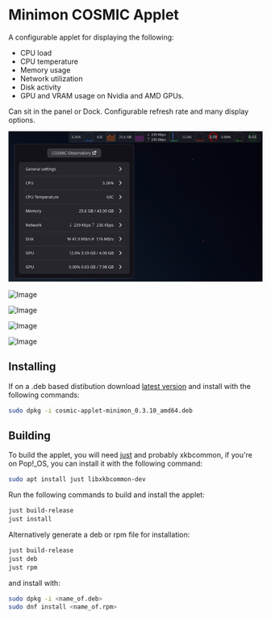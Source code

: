 # Minimon COSMIC Applet

A configurable applet for displaying the following:
* CPU load
* CPU temperature
* Memory usage
* Network utilization
* Disk activity
* GPU and VRAM usage on Nvidia and AMD GPUs. 

Can sit in the panel or Dock. Configurable refresh rate and many display options.

![Image](cosmic-applet-minimon.png)


![Image](https://github.com/user-attachments/assets/5d697c74-f7dc-4213-8516-465c32e5567b)


![Image](https://github.com/user-attachments/assets/b6fa25a0-2945-4a40-bdf4-38ef946b8d26)



![Image](https://github.com/user-attachments/assets/2787cf05-2121-4c25-b1a2-d0b511c30215)

![Image](https://github.com/user-attachments/assets/fa6f4b2c-ab95-4815-b7ab-fdd7557797f7)

## Installing
If on a .deb based distibution download [latest version](https://github.com/Hyperchaotic/minimon-applet/releases) and install with the following commands:

```sh
sudo dpkg -i cosmic-applet-minimon_0.3.10_amd64.deb
```

## Building

To build the applet, you will need [just](https://github.com/casey/just) and probably xkbcommon, if you're on Pop!\_OS, you can install it with the following command:

```sh
sudo apt install just libxkbcommon-dev
```

Run the following commands to build and install the applet:

```sh
just build-release
just install
```

Alternatively generate a deb or rpm file for installation:

```sh
just build-release
just deb
just rpm
```
and install with:

```sh
sudo dpkg -i <name_of.deb>
sudo dnf install <name_of.rpm>
```

